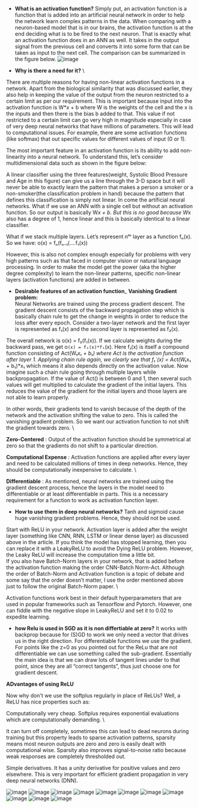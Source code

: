 - __What is an activation function?__
Simply put, an activation function is a function that is added into an artificial neural network in order to help the network learn complex patterns in the data. When comparing with a neuron-based model that is in our brains, the activation function is at the end deciding what is to be fired to the next neuron. That is exactly what an activation function does in an ANN as well. It takes in the output signal from the previous cell and converts it into some form that can be taken as input to the next cell. The comparison can be summarized in the figure below.
![image](https://user-images.githubusercontent.com/51910127/131912295-97428d0a-fca4-4b60-be53-d790be9d1bee.png)

- __Why is there a need for it?__ \

There are multiple reasons for having non-linear activation functions in a network.
Apart from the biological similarity that was discussed earlier, they also help in keeping the value of the output from the neuron restricted to a certain limit as per our requirement. This is important because input into the activation function is W*x + b where W is the weights of the cell and the x is the inputs and then there is the bias b added to that. This value if not restricted to a certain limit can go very high in magnitude especially in case of very deep neural networks that have millions of parameters. This will lead to computational issues. For example, there are some activation functions (like softmax) that out specific values for different values of input (0 or 1).

The most important feature in an activation function is its ability to add non-linearity into a neural network. To understand this, let’s consider multidimensional data such as shown in the figure below:

A linear classifier using the three features(weight, Systolic Blood Pressure and Age in this figure) can give us a line through the 3-D space but it will never be able to exactly learn the pattern that makes a person a smoker or a non-smoker(the classification problem in hand) because the pattern that defines this classification is simply not linear. In come the artificial neural networks. What if we use an ANN with a single cell but without an activation function. So our output is basically W*x + b. But this is no good because W*x also has a degree of 1, hence linear and this is basically identical to a linear classifier.

What if we stack multiple layers. Let’s represent nᵗʰ layer as a function fₙ(x). So we have:
o(x) = fₙ(fₙ₋₁(….f₁(x))

However, this is also not complex enough especially for problems with very high patterns such as that faced in computer vision or natural language processing.
In order to make the model get the power (aka the higher degree complexity) to learn the non-linear patterns, specific non-linear layers (activation functions) are added in between.

- __Desirable features of an activation function___
__Vanishing Gradient problem:__ \
Neural Networks are trained using the process gradient descent. The gradient descent consists of the backward propagation step which is basically chain rule to get the change in weights in order to reduce the loss after every epoch. Consider a two-layer network and the first layer is represented as f₁(x) and the second layer is represented as f₂(x). 

The overall network is o(x) = f₂(f₁(x)). If we calculate weights during the backward pass, we get o`(x) = f₂(x)*f₁`(x). Here f₁(x) is itself a compound function consisting of Act(W₁*x₁ + b₁) where Act is the activation function after layer 1. Applying chain rule again, we clearly see that f₁`(x) = Act(W₁*x₁ + b₁)*x₁ which means it also depends directly on the activation value. Now imagine such a chain rule going through multiple layers while backpropagation. If the value of Act() is between 0 and 1, then several such values will get multiplied to calculate the gradient of the initial layers. This reduces the value of the gradient for the initial layers and those layers are not able to learn properly. 

In other words, their gradients tend to vanish because of the depth of the network and the activation shifting the value to zero. This is called the vanishing gradient problem. So we want our activation function to not shift the gradient towards zero. \

__Zero-Centered__ : Output of the activation function should be symmetrical at zero so that the gradients do not shift to a particular direction. 


__Computational Expense__ : Activation functions are applied after every layer and need to be calculated millions of times in deep networks. Hence, they should be computationally inexpensive to calculate. \


__Differentiable__ : As mentioned, neural networks are trained using the gradient descent process, hence the layers in the model need to differentiable or at least differentiable in parts. This is a necessary requirement for a function to work as activation function layer.

- __How to use them in deep neural networks?__
Tanh and sigmoid cause huge vanishing gradient problems. Hence, they should not be used.

Start with ReLU in your network. Activation layer is added after the weight layer (something like CNN, RNN, LSTM or linear dense layer) as discussed above in the article. If you think the model has stopped learning, then you can replace it with a LeakyReLU to avoid the Dying ReLU problem. However, the Leaky ReLU will increase the computation time a little bit. \
If you also have Batch-Norm layers in your network, that is added before the activation function making the order CNN-Batch Norm-Act. Although the order of Batch-Norm and Activation function is a topic of debate and some say that the order doesn’t matter, I use the order mentioned above just to follow the original Batch-Norm paper. \

Activation functions work best in their default hyperparameters that are used in popular frameworks such as Tensorflow and Pytorch. However, one can fiddle with the negative slope in LeakyReLU and set it to 0.02 to expedite learning.

- __how Relu is used in SGD as it is non differtiable at zero?__
It works with backprop because for (S)GD to work we only need a vector that drives us in the right direction. For differentiable functions we use the gradient. For points like the z=0 as you pointed out for the ReLu that are not differentiable we can use something called the sub-gradient. Essentially the main idea is that we can draw lots of tangent lines under to that point, since they are all “correct tangents”, thus just choose one for gradient descent.

__ADvantages of using ReLU__

Now why don't we use the softplus regularly in place of ReLUs? Well, a ReLU has nice properties such as:

Computationally very cheap. Softplus requires exponential evaluations which are computationally demanding. \

It can turn off completely, sometimes this can lead to dead neurons during training but this property leads to sparse activation patterns, sparsity means most neuron outputs are zero and zero is easily dealt with computational wise. Sparsity also improves signal-to-noise ratio because weak responses are completely thresholded out.

Simple derivatives. It has a unity derivative for positive values and zero elsewhere. This is very important for efficient gradient propagation in very deep neural networks (DNN).

![image](https://user-images.githubusercontent.com/51910127/131914369-661eb17b-4db1-4280-88b8-697614358fc4.png)
![image](https://user-images.githubusercontent.com/51910127/131914427-2f06d61d-c402-48d6-a0fd-571c63a0d550.png)
![image](https://user-images.githubusercontent.com/51910127/131914480-dfae0496-2fcf-4a59-aadf-7e4574f02183.png)
![image](https://user-images.githubusercontent.com/51910127/131914576-ecf23059-37aa-4e2d-8491-432c82bcd99b.png)
![image](https://user-images.githubusercontent.com/51910127/131914662-69cb8676-de5a-4f6c-8f8a-ee499c2d42f5.png)
![image](https://user-images.githubusercontent.com/51910127/131914712-cf2a8cc0-f221-4a78-9771-3c9689edd55c.png)
![image](https://user-images.githubusercontent.com/51910127/131914780-c65079d7-647e-484a-96d7-bda70e888166.png)
![image](https://user-images.githubusercontent.com/51910127/131914881-4ff09431-3a26-4b0c-9bee-5656f5b7ca0c.png)
![image](https://user-images.githubusercontent.com/51910127/131914930-f28e27da-0250-4eaa-8488-9f2ab04050c3.png)
![image](https://user-images.githubusercontent.com/51910127/131914966-a1966529-b84b-42a1-842a-39378166b452.png)
![image](https://user-images.githubusercontent.com/51910127/132059978-ec151724-d53d-4e71-9d86-7303fe5d40bc.png)
